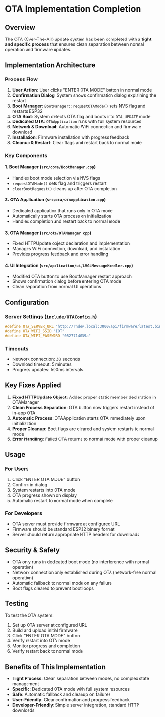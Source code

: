 # OTA Implementation Completion

## Overview

The OTA (Over-The-Air) update system has been completed with a **tight and specific process** that ensures clean separation between normal operation and firmware updates.

## Implementation Architecture

### Process Flow
1. **User Action**: User clicks "ENTER OTA MODE" button in normal mode
2. **Confirmation Dialog**: System shows confirmation dialog explaining the restart
3. **Boot Manager**: `BootManager::requestOTAMode()` sets NVS flag and restarts ESP32
4. **OTA Boot**: System detects OTA flag and boots into `OTA_UPDATE` mode
5. **Dedicated OTA**: `OTAApplication` runs with full system resources
6. **Network & Download**: Automatic WiFi connection and firmware download
7. **Installation**: Firmware installation with progress feedback
8. **Cleanup & Restart**: Clear flags and restart back to normal mode

### Key Components

#### 1. Boot Manager (`src/core/BootManager.cpp`)
- Handles boot mode selection via NVS flags
- `requestOTAMode()` sets flag and triggers restart
- `clearBootRequest()` cleans up after OTA completion

#### 2. OTA Application (`src/ota/OTAApplication.cpp`)
- Dedicated application that runs only in OTA mode
- Automatically starts OTA process on initialization
- Handles completion and restart back to normal mode

#### 3. OTA Manager (`src/ota/OTAManager.cpp`)
- Fixed HTTPUpdate object declaration and implementation
- Manages WiFi connection, download, and installation
- Provides progress feedback and error handling

#### 4. UI Integration (`src/application/ui/LVGLMessageHandler.cpp`)
- Modified OTA button to use BootManager restart approach
- Shows confirmation dialog before entering OTA mode
- Clean separation from normal UI operations

## Configuration

### Server Settings (`include/OTAConfig.h`)
```cpp
#define OTA_SERVER_URL "http://rndev.local:3000/api/firmware/latest.bin"
#define OTA_WIFI_SSID "IOT"
#define OTA_WIFI_PASSWORD "0527714039a"
```

### Timeouts
- Network connection: 30 seconds
- Download timeout: 5 minutes
- Progress updates: 500ms intervals

## Key Fixes Applied

1. **Fixed HTTPUpdate Object**: Added proper static member declaration in OTAManager
2. **Clean Process Separation**: OTA button now triggers restart instead of in-app OTA
3. **Automatic Process**: OTAApplication starts OTA immediately upon initialization
4. **Proper Cleanup**: Boot flags are cleared and system restarts to normal mode
5. **Error Handling**: Failed OTA returns to normal mode with proper cleanup

## Usage

### For Users
1. Click "ENTER OTA MODE" button
2. Confirm in dialog
3. System restarts into OTA mode
4. OTA progress shown on display
5. Automatic restart to normal mode when complete

### For Developers
- OTA server must provide firmware at configured URL
- Firmware should be standard ESP32 binary format
- Server should return appropriate HTTP headers for downloads

## Security & Safety

- OTA only runs in dedicated boot mode (no interference with normal operation)
- Network connection only established during OTA (network-free normal operation)
- Automatic fallback to normal mode on any failure
- Boot flags cleared to prevent boot loops

## Testing

To test the OTA system:

1. Set up OTA server at configured URL
2. Build and upload initial firmware
3. Click "ENTER OTA MODE" button
4. Verify restart into OTA mode
5. Monitor progress and completion
6. Verify restart back to normal mode

## Benefits of This Implementation

- **Tight Process**: Clean separation between modes, no complex state management
- **Specific**: Dedicated OTA mode with full system resources
- **Safe**: Automatic fallback and cleanup on failures
- **User-Friendly**: Clear confirmation and progress feedback
- **Developer-Friendly**: Simple server integration, standard HTTP downloads
